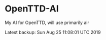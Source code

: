 # OpenTTD-AI
My AI for OpenTTD, will use primarily air

Latest backup: Sun Aug 25 11:08:01 UTC 2019
